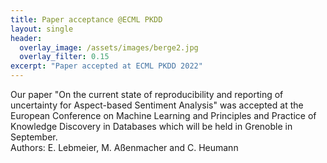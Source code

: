 ```yaml
---
title: Paper acceptance @ECML PKDD
layout: single
header:
  overlay_image: /assets/images/berge2.jpg
  overlay_filter: 0.15
excerpt: "Paper accepted at ECML PKDD 2022"
---
```


Our paper "On the current state of reproducibility and reporting of uncertainty for Aspect-based Sentiment Analysis" was accepted at the European Conference on Machine Learning and Principles and Practice of Knowledge Discovery in Databases which will be held in Grenoble in September.  
Authors: E. Lebmeier, M. Aßenmacher and C. Heumann
